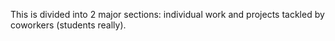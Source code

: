 This is divided into 2 major sections: individual work and projects tackled by coworkers (students really).
